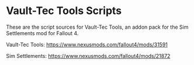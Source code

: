 # Vault-Tec Tools Scripts
These are the script sources for Vault-Tec Tools, an addon pack for the Sim Settlements mod for Fallout 4.

Vault-Tec Tools: https://www.nexusmods.com/fallout4/mods/31591

Sim Settlements: https://www.nexusmods.com/fallout4/mods/21872
